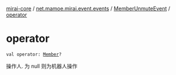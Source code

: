 [mirai-core](../../index.md) / [net.mamoe.mirai.event.events](../index.md) / [MemberUnmuteEvent](index.md) / [operator](./operator.md)

# operator

`val operator: `[`Member`](../../net.mamoe.mirai.contact/-member/index.md)`?`

操作人. 为 null 则为机器人操作

